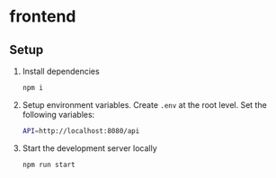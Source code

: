 # frontend

## Setup

1. Install dependencies

   ```bash
   npm i
   ```

2. Setup environment variables. Create `.env` at the root level. Set the following variables:

   ```bash
   API=http://localhost:8080/api
   ```

3. Start the development server locally

   ```bash
   npm run start
   ```

